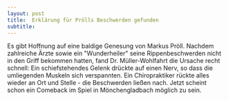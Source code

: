 ```yaml
---
layout: post
title:  Erklärung für Prölls Beschwerden gefunden
subtitle:  
---
```


Es gibt Hoffnung auf eine baldige Genesung von Markus Pröll. Nachdem zahlreiche Ärzte sowie ein "Wunderheiler" seine Rippenbeschwerden nicht in den Griff bekommen hatten, fand Dr. Müller-Wohlfahrt die Ursache recht schnell: Ein schiefstehendes Gelenk drückte auf einen Nerv, so dass die umliegenden Muskeln sich verspannten. Ein Chiropraktiker rückte alles wieder an Ort und Stelle - die Beschwerden ließen nach. Jetzt scheint schon ein Comeback im Spiel in Mönchengladbach möglich zu sein.


